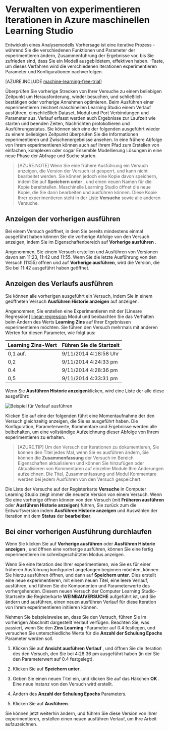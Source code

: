 <properties
    pageTitle="Verwalten von experimentieren Iterationen in Computer Learning Studio | Microsoft Azure"
    description="So experimentieren Iterationen in Azure maschinellen Learning Studio verwalten"
    services="machine-learning"
    documentationCenter=""
    authors="garyericson"
    manager="jhubbard"
    editor="cgronlun"/>

<tags
    ms.service="machine-learning"
    ms.workload="data-services"
    ms.tgt_pltfrm="na"
    ms.devlang="na"
    ms.topic="article"
    ms.date="09/09/2016"
    ms.author="garye"/>

# <a name="manage-experiment-iterations-in-azure-machine-learning-studio"></a>Verwalten von experimentieren Iterationen in Azure maschinellen Learning Studio

Entwickeln eines Analysemodells Vorhersage ist eine iterative Prozess - während Sie die verschiedenen Funktionen und Parameter der experimentieren ändern, Zusammenführung der Ergebnisse vor, bis Sie zufrieden sind, dass Sie ein Modell ausgebildetem, effektiven haben. -Taste, um dieses Verfahren wird die verschiedenen Iterationen experimentieren Parameter und Konfigurationen nachverfolgen.

[AZURE.INCLUDE [machine-learning-free-trial](../../includes/machine-learning-free-trial.md)]

Überprüfen Sie vorherige Strecken von Ihrer Versuche zu einem beliebigen Zeitpunkt um Herausforderung, wieder besuchen, und schließlich bestätigen oder vorherige Annahmen optimieren. Beim Ausführen einer experimentieren zeichnet maschinellen Learning Studio einem Verlauf ausführen, einschließlich Dataset, Modul und Port Verbindungen und Parameter aus. Verlauf erfasst werden auch Ergebnisse zur Laufzeit wie starten und beenden Zeiten, Nachrichten protokollieren und Ausführungsstatus. Sie können sich eine der folgenden ausgeführt wieder zu einem beliebigen Zeitpunkt überprüfen Sie die Informationen experimentieren und Zwischenergebnisse ansehen. In eine frühere Abfolge von Ihrem experimentieren können auch auf Ihrem Pfad zum Erstellen von einfachen, komplexen oder sogar Ensemble Modellierung Lösungen in eine neue Phase der Abfrage und Suche starten.

> [AZURE.NOTE] Wenn Sie eine frühere Ausführung ein Versuch anzeigen, die Version der Versuch ist gesperrt, und kann nicht bearbeitet werden. Sie können jedoch eine Kopie davon speichern, indem Sie auf **Speichern unter** , und einen neuen Namen für die Kopie bereitstellen. Maschinelle Learning Studio öffnet die neue Kopie, die Sie dann bearbeiten und ausführen können. Diese Kopie Ihrer experimentieren steht in der Liste **Versuche** sowie alle anderen Versuche.

## <a name="viewing-the-prior-run"></a>Anzeigen der vorherigen ausführen

Bei einem Versuch geöffnet, in dem Sie bereits mindestens einmal ausgeführt haben können Sie die vorherige Abfolge von den Versuch anzeigen, indem Sie im Eigenschaftenbereich auf **Vorherige ausführen** .

Angenommen, Sie einem Versuch erstellen und Ausführen von Versionen davon am 11:23, 11:42 und 11:55. Wenn Sie die letzte Ausführung von den Versuch (11:55) öffnen und auf **Vorherige ausführen**, wird die Version, die Sie bei 11:42 ausgeführt haben geöffnet.

## <a name="viewing-the-run-history"></a>Anzeigen des Verlaufs ausführen

Sie können alle vorherigen ausgeführt ein Versuch, indem Sie in einem geöffneten Versuch **Ausführen Historie anzeigen** auf anzeigen.

Angenommen, Sie erstellen eine Experimentieren mit der [Lineare Regression] [ linear-regression] Modul und beobachten Sie das Verhalten beim Ändern des Werts **Learning Zins** auf Ihrer Ergebnissen experimentieren möchten. Sie führen den Versuch mehrmals mit anderen Werten für diesen Parameter, wie folgt aus:

| Learning Zins-Wert | Führen Sie die Startzeit |
| ------------------- | -------------- |
| 0,1 auf. | 9/11/2014 4:18:58 Uhr
| 0,2 | 9/11/2014 4:24:33 pm
| 0.4 | 9/11/2014 4:28:36 pm
| 0,5 | 9/11/2014 4:33:31 pm

Wenn Sie **Ausführen Historie anzeigen**klicken, wird eine Liste der alle diese ausgeführt:

![Beispiel für Verlauf ausführen][runhistory]

Klicken Sie auf eine der folgenden führt eine Momentaufnahme der den Versuch gleichzeitig anzeigen, die Sie es ausgeführt haben. Die Konfiguration, Parameterwerte, Kommentare und Ergebnisse werden alle beibehalten, um eine vollständige Aufzeichnung dieser Abfolge von Ihrem experimentieren zu erhalten.

> [AZURE.TIP] Um den Versuch der Iterationen zu dokumentieren, Sie können den Titel jedes Mal, wenn Sie es ausführen ändern, Sie können die **Zusammenfassung** der Versuch im Bereich Eigenschaften aktualisieren und können Sie hinzufügen oder Aktualisieren von Kommentaren auf einzelne Module Ihre Änderungen aufzeichnen. Die Titel, Zusammenfassung und Modul Kommentare werden bei jedem Ausführen von den Versuch gespeichert.

Die Liste der Versuche auf der Registerkarte **Versuche** in Computer Learning Studio zeigt immer die neueste Version von einem Versuch. Wenn Sie eine vorherige öffnen können von den Versuch (mit **Früheren ausführen** oder **Ausführen Historie anzeigen**) führen, Sie zurück zum die Entwurfsversion indem **Ausführen Historie anzeigen** und Auswählen der Iteration mit dem **Status** der **bearbeitbar**.

## <a name="iterating-on-a-previous-run"></a>Bei einer vorherigen Ausführung durchlaufen

Wenn Sie klicken Sie auf **Vorherige ausführen** oder **Ausführen Historie anzeigen** , und öffnen eine vorherige ausführen, können Sie eine fertig experimentieren im schreibgeschützten Modus anzeigen.

Wenn Sie eine Iteration des Ihrer experimentieren, wie Sie es für einer früheren Ausführung konfiguriert angefangen beginnen möchten, können Sie hierzu ausführen öffnen, und dann auf **Speichern unter**. Dies erstellt eine neue experimentieren, mit einem neuen Titel, eine leere Verlauf, ausführen, und führen Sie die Komponenten und Parameterwerte des vorhergehenden. Diesem neuen Versuch der Computer Learning Studio-Startseite die Registerkarte **WEINBAUVERSUCHE** aufgeführt ist, und Sie ändern und ausführen, einen neuen ausführen Verlauf für diese Iteration von Ihrem experimentieren initiieren können. 

Nehmen Sie beispielsweise an, dass Sie den Versuch, führen Sie im vorherigen Abschnitt dargestellt Verlauf verfügen. Beachten Sie, was passiert, wenn Sie den **Zins Learning** -Parameter auf 0.4 festlegen, und versuchen Sie unterschiedliche Werte für die **Anzahl der Schulung Epochs** Parameter werden soll.


1. Klicken Sie auf **Ansicht ausführen Verlauf** , und öffnen Sie die Iteration des den Versuch, den Sie bei 4:28:36 pm ausgeführt haben (in der Sie den Parameterwert auf 0.4 festgelegt).

2. Klicken Sie auf **Speichern unter**.

3. Geben Sie einen neuen Titel ein, und klicken Sie auf das Häkchen **OK** . Eine neue Instanz von den Versuch wird erstellt.

4. Ändern des **Anzahl der Schulung Epochs** Parameters.

5. Klicken Sie auf **Ausführen**.

Sie können jetzt weiterhin ändern, und führen Sie diese Version von Ihrer experimentieren, erstellen einen neuen ausführen Verlauf, um Ihre Arbeit aufzuzeichnen.


<!-- Images -->
[runhistory]:./media/machine-learning-manage-experiment-iterations/viewrunhistory.jpg


<!-- Module References -->
[linear-regression]: https://msdn.microsoft.com/library/azure/31960a6f-789b-4cf7-88d6-2e1152c0bd1a/
